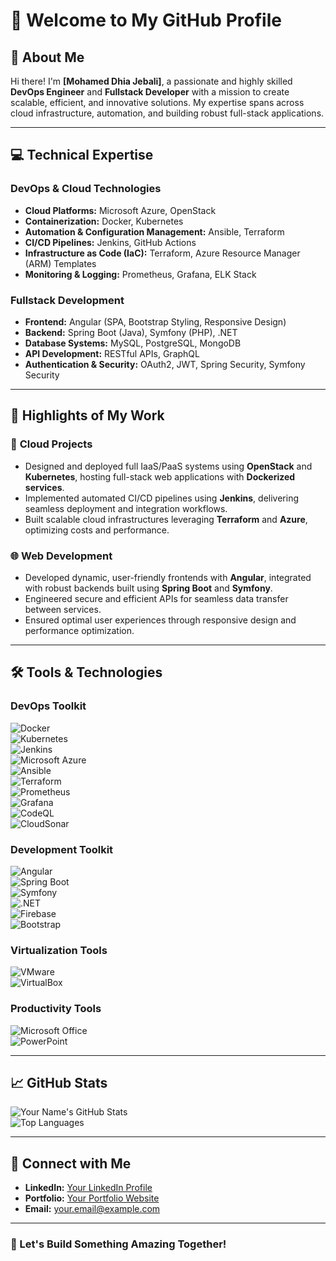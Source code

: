# 👋 Welcome to My GitHub Profile

## 🚀 About Me

Hi there! I'm **[Mohamed Dhia Jebali]**, a passionate and highly skilled **DevOps Engineer** and **Fullstack Developer** with a mission to create scalable, efficient, and innovative solutions. My expertise spans across cloud infrastructure, automation, and building robust full-stack applications.

---

## 💻 Technical Expertise

### **DevOps & Cloud Technologies**
- **Cloud Platforms:** Microsoft Azure, OpenStack
- **Containerization:** Docker, Kubernetes
- **Automation & Configuration Management:** Ansible, Terraform
- **CI/CD Pipelines:** Jenkins, GitHub Actions
- **Infrastructure as Code (IaC):** Terraform, Azure Resource Manager (ARM) Templates
- **Monitoring & Logging:** Prometheus, Grafana, ELK Stack

### **Fullstack Development**
- **Frontend:** Angular (SPA, Bootstrap Styling, Responsive Design)
- **Backend:** Spring Boot (Java), Symfony (PHP), .NET
- **Database Systems:** MySQL, PostgreSQL, MongoDB
- **API Development:** RESTful APIs, GraphQL
- **Authentication & Security:** OAuth2, JWT, Spring Security, Symfony Security

---

## 🌟 Highlights of My Work

### 🎯 **Cloud Projects**
- Designed and deployed full IaaS/PaaS systems using **OpenStack** and **Kubernetes**, hosting full-stack web applications with **Dockerized services**.
- Implemented automated CI/CD pipelines using **Jenkins**, delivering seamless deployment and integration workflows.
- Built scalable cloud infrastructures leveraging **Terraform** and **Azure**, optimizing costs and performance.

### 🌐 **Web Development**
- Developed dynamic, user-friendly frontends with **Angular**, integrated with robust backends built using **Spring Boot** and **Symfony**.
- Engineered secure and efficient APIs for seamless data transfer between services.
- Ensured optimal user experiences through responsive design and performance optimization.

---

## 🛠️ Tools & Technologies

### **DevOps Toolkit**
![Docker](https://img.shields.io/badge/Docker-2496ED?style=for-the-badge&logo=docker&logoColor=white)  
![Kubernetes](https://img.shields.io/badge/Kubernetes-326CE5?style=for-the-badge&logo=kubernetes&logoColor=white)  
![Jenkins](https://img.shields.io/badge/Jenkins-D24939?style=for-the-badge&logo=jenkins&logoColor=white)  
![Microsoft Azure](https://custom-icon-badges.demolab.com/badge/Microsoft%20Azure-0089D6?style=for-the-badge&logo=msazure&logoColor=white)  
![Ansible](https://img.shields.io/badge/Ansible-EE0000?style=for-the-badge&logo=ansible&logoColor=white)  
![Terraform](https://img.shields.io/badge/Terraform-7B42BC?style=for-the-badge&logo=terraform&logoColor=white)  
![Prometheus](https://img.shields.io/badge/Prometheus-E6522C?style=for-the-badge&logo=prometheus&logoColor=white)  
![Grafana](https://img.shields.io/badge/Grafana-F46800?style=for-the-badge&logo=grafana&logoColor=white)  
![CodeQL](https://img.shields.io/badge/CodeQL-000000?style=for-the-badge&logo=codeql&logoColor=white)  
![CloudSonar](https://img.shields.io/badge/CloudSonar-0170FE?style=for-the-badge&logo=sonarcloud&logoColor=white)

### **Development Toolkit**
![Angular](https://img.shields.io/badge/Angular-DD0031?style=for-the-badge&logo=angular&logoColor=white)  
![Spring Boot](https://img.shields.io/badge/Spring%20Boot-6DB33F?style=for-the-badge&logo=spring-boot&logoColor=white)  
![Symfony](https://img.shields.io/badge/Symfony-000000?style=for-the-badge&logo=symfony&logoColor=white)  
![.NET](https://img.shields.io/badge/.NET-512BD4?style=for-the-badge&logo=dotnet&logoColor=white)  
![Firebase](https://img.shields.io/badge/Firebase-FFCA28?style=for-the-badge&logo=firebase&logoColor=black)  
![Bootstrap](https://img.shields.io/badge/Bootstrap-7952B3?style=for-the-badge&logo=bootstrap&logoColor=white)

### **Virtualization Tools**
![VMware](https://img.shields.io/badge/VMware-607078?style=for-the-badge&logo=vmware&logoColor=white)  
![VirtualBox](https://img.shields.io/badge/VirtualBox-183A61?style=for-the-badge&logo=virtualbox&logoColor=white)

### **Productivity Tools**
![Microsoft Office](https://img.shields.io/badge/Microsoft%20Office-D83B01?style=for-the-badge&logo=microsoft-office&logoColor=white)  
![PowerPoint](https://img.shields.io/badge/PowerPoint-B7472A?style=for-the-badge&logo=microsoft-powerpoint&logoColor=white)

---

## 📈 GitHub Stats

![Your Name's GitHub Stats](https://github-readme-stats.vercel.app/api?username=your-github-username&show_icons=true&theme=radical)  
![Top Languages](https://github-readme-stats.vercel.app/api/top-langs/?username=your-github-username&layout=compact&theme=radical)

---

## 🔗 Connect with Me

- **LinkedIn:** [Your LinkedIn Profile](https://linkedin.com/in/your-profile)
- **Portfolio:** [Your Portfolio Website](https://your-website.com)
- **Email:** [your.email@example.com](mailto:your.email@example.com)

---

### 🌟 Let's Build Something Amazing Together!


